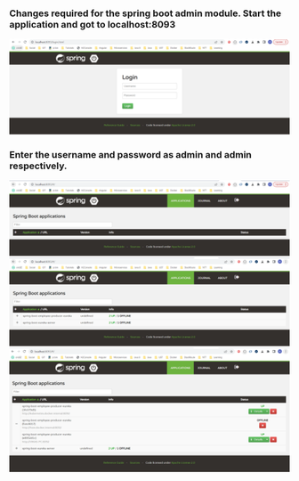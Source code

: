 ### Changes required for the spring boot admin module. Start the application and got to localhost:8093
![img.png](img.png)
### Enter the username and password as admin and admin respectively.
![img_1.png](img_1.png)
![img_2.png](img_2.png)
![img_3.png](img_3.png)

